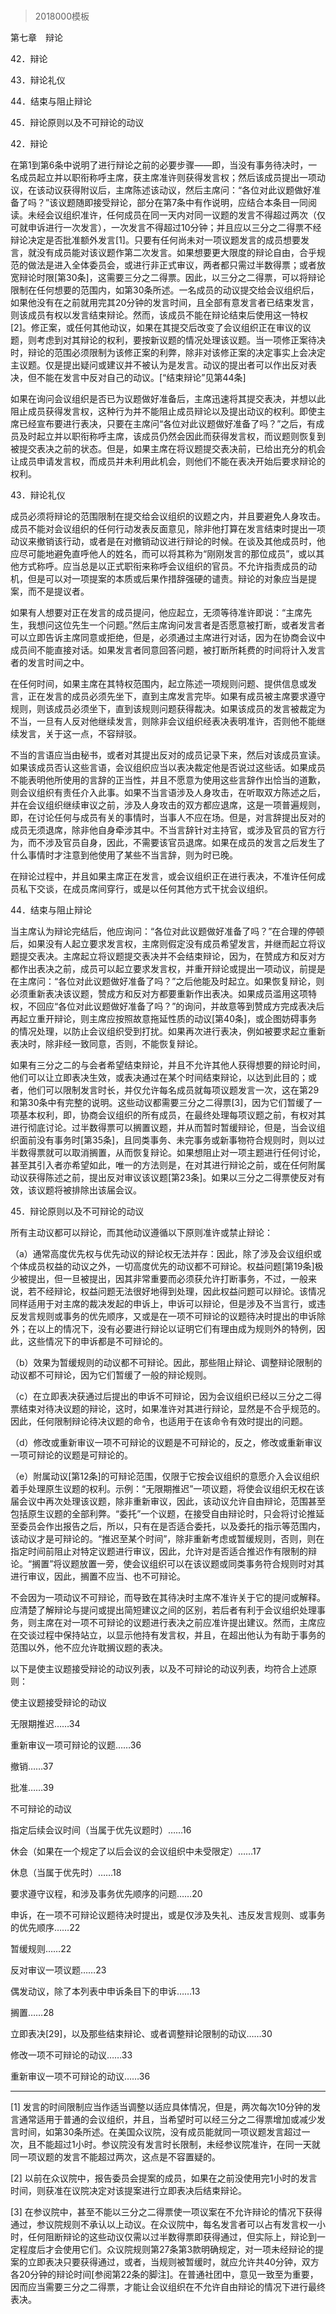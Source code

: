 # 
> 2018000模板



第七章　辩论


42．辩论

43．辩论礼仪

44．结束与阻止辩论

45．辩论原则以及不可辩论的动议





42．辩论


在第1到第6条中说明了进行辩论之前的必要步骤——即，当没有事务待决时，一名成员起立并以职衔称呼主席，获主席准许则获得发言权；然后该成员提出一项动议，在该动议获得附议后，主席陈述该动议，然后主席问：“各位对此议题做好准备了吗？”该议题随即接受辩论，部分在第7条中有作说明，应结合本条目一同阅读。未经会议组织准许，任何成员在同一天内对同一议题的发言不得超过两次（仅可就申诉进行一次发言），一次发言不得超过10分钟；并且应以三分之二得票不经辩论决定是否批准额外发言[1]。只要有任何尚未对一项议题发言的成员想要发言，就没有成员能对该议题作第二次发言。如果想要更大限度的辩论自由，合乎规范的做法是进入全体委员会，或进行非正式审议，两者都只需过半数得票；或者放宽辩论时限[第30条]，这需要三分之二得票。因此，以三分之二得票，可以将辩论限制在任何想要的范围内，如第30条所述。一名成员的动议提交给会议组织后，如果他没有在之前就用完其20分钟的发言时间，且全部有意发言者已结束发言，则该成员有权以发言结束辩论。然而，该成员不能在辩论结束后使用这一特权[2]。修正案，或任何其他动议，如果在其提交后改变了会议组织正在审议的议题，则考虑到对其辩论的权利，要按新议题的情况处理该议题。当一项修正案待决时，辩论的范围必须限制为该修正案的利弊，除非对该修正案的决定事实上会决定主议题。仅是提出疑问或建议并不被认为是发言。动议的提出者可以作出反对表决，但不能在发言中反对自己的动议。[“结束辩论”见第44条]

如果在询问会议组织是否已为议题做好准备后，主席迅速将其提交表决，并想以此阻止成员获得发言权，这种行为并不能阻止成员辩论以及提出动议的权利。即使主席已经宣布要进行表决，只要在主席问“各位对此议题做好准备了吗？”之后，有成员及时起立并以职衔称呼主席，该成员仍然会因此而获得发言权，而议题则恢复到被提交表决之前的状态。但是，如果主席在将议题提交表决前，已给出充分的机会让成员申请发言权，而成员并未利用此机会，则他们不能在表决开始后要求辩论的权利。





43．辩论礼仪


成员必须将辩论的范围限制在提交给会议组织的议题之内，并且要避免人身攻击。成员不能对会议组织的任何行动发表反面意见，除非他打算在发言结束时提出一项动议来撤销该行动，或者是在对撤销动议进行辩论的时候。在谈及其他成员时，他应尽可能地避免直呼他人的姓名，而可以将其称为“刚刚发言的那位成员”，或以其他方式称呼。应当总是以正式职衔来称呼会议组织的官员。不允许指责成员的动机，但是可以对一项提案的本质或后果作措辞强硬的谴责。辩论的对象应当是提案，而不是提议者。

如果有人想要对正在发言的成员提问，他应起立，无须等待准许即说：“主席先生，我想问这位先生一个问题。”然后主席询问发言者是否愿意被打断，或者发言者可以立即告诉主席同意或拒绝，但是，必须通过主席进行对话，因为在协商会议中成员间不能直接对话。如果发言者同意回答问题，被打断所耗费的时间将计入发言者的发言时间之中。

在任何时间，如果主席在其特权范围内，起立陈述一项规则问题、提供信息或发言，正在发言的成员必须先坐下，直到主席发言完毕。如果有成员被主席要求遵守规则，则该成员必须坐下，直到该规则问题获得裁决。如果该成员的发言被裁定为不当，一旦有人反对他继续发言，则除非会议组织经表决表明准许，否则他不能继续发言，关于这一点，不容辩驳。

不当的言语应当由秘书，或者对其提出反对的成员记录下来，然后对该成员宣读。如果该成员否认这些言语，会议组织应当以表决裁定他是否说过这些话。如果成员不能表明他所使用的言辞的正当性，并且不愿意为使用这些言辞作出恰当的道歉，则会议组织有责任介入此事。如果不当言语涉及人身攻击，在听取双方陈述之后，并在会议组织继续审议之前，涉及人身攻击的双方都应退席，这是一项普遍规则，即，在讨论任何与成员有关的事情时，当事人不应在场。但是，对言辞提出反对的成员无须退席，除非他自身牵涉其中。不当言辞针对主持官，或涉及官员的官方行为，而不涉及官员自身，因此，不需要该官员退席。如果在成员的发言之后发生了什么事情时才注意到他使用了某些不当言辞，则为时已晚。

在辩论过程中，并且如果主席正在发言，或会议组织正在进行表决，不准许任何成员私下交谈，在成员席间穿行，或是以任何其他方式干扰会议组织。





44．结束与阻止辩论


当主席认为辩论完结后，他应询问：“各位对此议题做好准备了吗？”在合理的停顿后，如果没有人起立要求发言权，主席则假定没有成员希望发言，并继而起立将议题提交表决。主席起立将议题提交表决并不会结束辩论，因为，在赞成方和反对方都作出表决之前，成员可以起立要求发言权，并重开辩论或提出一项动议，前提是在主席问：“各位对此议题做好准备了吗？”之后他能及时起立。如果恢复辩论，则必须重新表决该议题，赞成方和反对方都要重新作出表决。如果成员滥用这项特权，不回应“各位对此议题做好准备了吗？”的询问，并故意等到赞成方完成表决后再起立重开辩论，则主席应按照故意拖延性质的动议[第40条]，或企图妨碍事务的情况处理，以防止会议组织受到打扰。如果再次进行表决，例如被要求起立重新表决时，除非经一致同意，否则，不能恢复辩论。

如果有三分之二的与会者希望结束辩论，并且不允许其他人获得想要的辩论时间，他们可以让立即表决生效，或表决通过在某个时间结束辩论，以达到此目的；或者，他们可以限制发言时长，并仅允许每名成员就每项议题发言一次，这在第29和第30条中有完整的说明。这些动议都需要三分之二得票[3]，因为它们暂缓了一项基本权利，即，协商会议组织的所有成员，在最终处理每项议题之前，有权对其进行彻底讨论。过半数得票可以搁置议题，并从而暂时暂缓辩论，但是，当会议组织面前没有事务时[第35条]，且同类事务、未完事务或新事物符合规则时，则以过半数得票就可以取消搁置，从而恢复辩论。如果想阻止对一项主题进行任何讨论，甚至其引入者亦希望如此，唯一的方法则是，在对其进行辩论之前，或在任何附属动议获得陈述之前，提出反对审议该议题[第23条]。如果以三分之二得票使反对有效，该议题将被排除出该届会议。





45．辩论原则以及不可辩论的动议


所有主动议都可以辩论，而其他动议遵循以下原则准许或禁止辩论：

（a）通常高度优先权与优先动议的辩论权无法并存：因此，除了涉及会议组织或个体成员权益的动议之外，一切高度优先的动议都不可辩论。权益问题[第19条]极少被提出，但一旦被提出，因其非常重要而必须获允许打断事务，不过，一般来说，若不经辩论，权益问题无法很好地得到处理，因此权益问题可以辩论。该情况同样适用于对主席的裁决发起的申诉上，申诉可以辩论，但是涉及不当言行，或违反发言规则或事务的优先顺序，又或是在一项不可辩论的议题待决时提出的申诉除外；在以上的情况下，没有必要进行辩论以证明它们有理由成为规则外的特例，因此，这些情况下的申诉都是不可辩论的。

（b）效果为暂缓规则的动议都不可辩论。因此，那些阻止辩论、调整辩论限制的动议都不可辩论，因为它们暂缓了一般的辩论规则。

（c）在立即表决获通过后提出的申诉不可辩论，因为会议组织已经以三分之二得票结束对待决议题的辩论，这时，如果准许对其进行辩论，显然是不合乎规范的。因此，任何限制辩论待决议题的命令，也适用于在该命令有效时提出的问题。

（d）修改或重新审议一项不可辩论的议题是不可辩论的，反之，修改或重新审议一项可辩论的议题是可辩论的。

（e）附属动议[第12条]的可辩论范围，仅限于它按会议组织的意愿介入会议组织着手处理原生议题的权利。示例：“无限期推迟”一项议题，将使会议组织无权在该届会议中再次处理该议题，除非重新审议，因此，该动议允许自由辩论，范围甚至包括原生议题的全部利弊。“委托”一个议题，在接受自由辩论时，只会将讨论推延至委员会作出报告之后，所以，只有在是否适合委托，以及委托的指示等范围内，该动议才是可辩论的。“推迟至某个时间”，除非重新考虑或暂缓规则，否则，则在指定时间前阻止对特定议题进行审议，因此，允许对是否适合推迟作有限制的辩论。“搁置”将议题放置一旁，使会议组织可以在该议题或同类事务符合规则时对其进行审议，因此，搁置不应当、也不可辩论。

不会因为一项动议不可辩论，而导致在其待决时主席不准许关于它的提问或解释。应清楚了解辩论与提问或提出简短建议之间的区别，若后者有利于会议组织处理事务，则主席在对一项不可辩论的议题进行表决之前应准许提出建议。然而，主席应在交谈过程中保持站立，以显示他持有发言权，并且，在超出他认为有助于事务的范围以外，他不应允许耽搁议题的表决。

以下是使主议题接受辩论的动议列表，以及不可辩论的动议列表，均符合上述原则：

使主议题接受辩论的动议

无限期推迟……34

重新审议一项可辩论的议题……36

撤销……37

批准……39





不可辩论的动议

指定后续会议时间（当属于优先议题时）……16

休会（如果在一个规定了以后会议的会议组织中未受限定）……17

休息（当属于优先时）……18

要求遵守议程，和涉及事务优先顺序的问题……20

申诉，在一项不可辩论议题待决时提出，或是仅涉及失礼、违反发言规则、或事务的优先顺序……22

暂缓规则……22

反对审议一项议题……23

偶发动议，除了本列表中申诉条目下的申诉……13

搁置……28

立即表决[29]，以及那些结束辩论、或者调整辩论限制的动议……30

修改一项不可辩论的动议……33

重新审议一项不可辩论的动议……36





* * *



[1] 发言的时间限制应当作适当调整以适应具体情况，但是，两次每次10分钟的发言通常适用于普通的会议组织，并且，当希望时可以经三分之二得票增加或减少发言时间，如第30条所述。在美国众议院，没有成员能就同一项议题发言超过一次，且不能超过1小时。参议院没有发言时长限制，未经参议院准许，在同一天就同一项议题的发言不能超过两次，这点是不容置疑的。

[2] 以前在众议院中，报告委员会提案的成员，如果在之前没使用完1小时的发言时间，则获准在议院决定对该提案进行立即表决后结束辩论。

[3] 在参议院中，甚至不能以三分之二得票使一项议案在不允许辩论的情况下获得通过，参议院规则不承认以上动议。在众议院中，每名发言者可以占有发言权一小时，任何阻断辩论的这些动议仅需以过半数得票即获得通过，但实际上，辩论到一定程度后才会使用它们。众议院规则第27条第3款明确规定，对一项未经辩论的提案的立即表决只要获得通过，或者，当规则被暂缓时，就应允许共40分钟，双方各20分钟的辩论时间[参阅第22条的脚注]。在普通社团中，意见一致至为重要，因而应当需要三分之二得票，才能让会议组织在不允许自由辩论的情况下进行最终表决。




